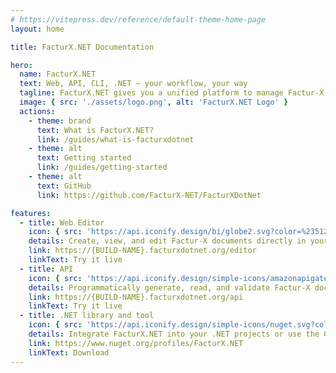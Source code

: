 ```yaml
---
# https://vitepress.dev/reference/default-theme-home-page
layout: home

title: FacturX.NET Documentation

hero:
  name: FacturX.NET
  text: Web, API, CLI, .NET — your workflow, your way
  tagline: FacturX.NET gives you a unified platform to manage Factur-X documents the way you prefer.
  image: { src: './assets/logo.png', alt: 'FacturX.NET Logo' }
  actions:
    - theme: brand
      text: What is FacturX.NET?
      link: /guides/what-is-facturxdotnet
    - theme: alt
      text: Getting started
      link: /guides/getting-started
    - theme: alt
      text: GitHub
      link: https://github.com/FacturX-NET/FacturXDotNet

features:
  - title: Web Editor
    icon: { src: 'https://api.iconify.design/bi/globe2.svg?color=%23512bd4', alt: 'WebSite' }
    details: Create, view, and edit Factur-X documents directly in your browser with our user-friendly editor.
    link: https://{BUILD-NAME}.facturxdotnet.org/editor
    linkText: Try it live
  - title: API
    icon: { src: 'https://api.iconify.design/simple-icons/amazonapigateway.svg?color=%23512bd4', alt: 'API' }
    details: Programmatically generate, read, and validate Factur-X documents through our powerful API.
    link: https://{BUILD-NAME}.facturxdotnet.org/api
    linkText: Try it live
  - title: .NET library and tool
    icon: { src: 'https://api.iconify.design/simple-icons/nuget.svg?color=%23512bd4', alt: 'NuGet' }
    details: Integrate FacturX.NET into your .NET projects or use the CLI to automate workflows directly from the command line.
    link: https://www.nuget.org/profiles/FacturX.NET
    linkText: Download
---
```


